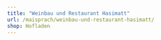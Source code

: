```yaml
---
title: "Weinbau und Restaurant Hasimatt"
url: /maisprach/weinbau-und-restaurant-hasimatt/
shop: Hofladen
---
```

